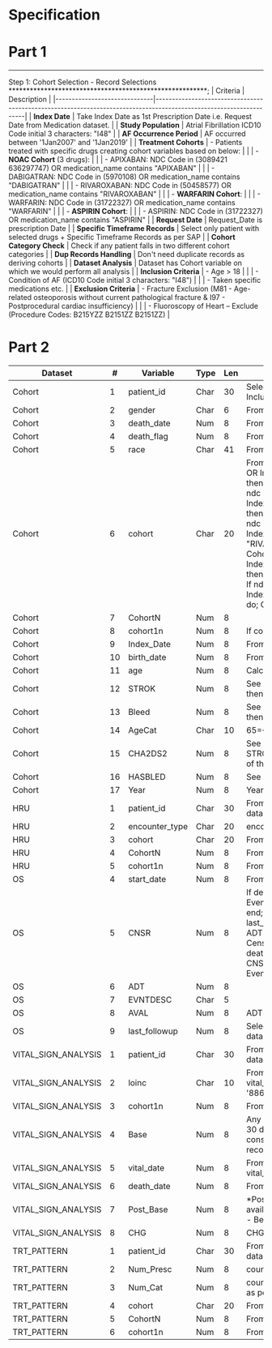 # Specification

# Part 1
********************************************************
Step 1: Cohort Selection - Record Selections
********************************************************;
| Criteria                     | Description                                                                                                        |
|------------------------------|--------------------------------------------------------------------------------------------------------------------|
| **Index Date**               | Take Index Date as 1st Prescription Date i.e. Request Date from Medication dataset.                                |
| **Study Population**         | Atrial Fibrillation ICD10 Code initial 3 characters: "I48"                                                         |
| **AF Occurrence Period**     | AF occurred between '1Jan2007' and '1Jan2019'                                                                      |
| **Treatment Cohorts**        | - Patients treated with specific drugs creating cohort variables based on below:                                   |
|                              |    - **NOAC Cohort** (3 drugs):                                                                                    |
|                              |        - APIXABAN: NDC Code in (3089421 636297747) OR medication_name contains "APIXABAN"                           |
|                              |        - DABIGATRAN: NDC Code in (5970108) OR medication_name contains "DABIGATRAN"                                |
|                              |        - RIVAROXABAN: NDC Code in (50458577) OR medication_name contains "RIVAROXABAN"                             |
|                              |    - **WARFARIN Cohort**:                                                                                          |
|                              |        - WARFARIN: NDC Code in (31722327) OR medication_name contains "WARFARIN"                                  |
|                              |    - **ASPIRIN Cohort**:                                                                                           |
|                              |        - ASPIRIN: NDC Code in (31722327) OR medication_name contains "ASPIRIN"                                    |
| **Request Date**             | Request_Date is prescription Date                                                                                  |
| **Specific Timeframe Records** | Select only patient with selected drugs + Specific Timeframe Records as per SAP                                    |
| **Cohort Category Check**    | Check if any patient falls in two different cohort categories                                                      |
| **Dup Records Handling**     | Don't need duplicate records as deriving cohorts                                                                   |
| **Dataset Analysis**         | Dataset has Cohort variable on which we would perform all analysis                                                 |
| **Inclusion Criteria**       | - Age > 18                                                                                                         |
|                              | - Condition of AF (ICD10 Code initial 3 characters: "I48")                                                         |
|                              | - Taken specific medications etc.                                                                                  |
| **Exclusion Criteria**       | - Fracture Exclusion (M81 - Age-related osteoporosis without current pathological fracture & I97 - Postprocedural cardiac insufficiency) |
|                              | - Fluoroscopy of Heart – Exclude (Procedure Codes: B215YZZ B2151ZZ B2151ZZ)                                        |


# Part 2
| Dataset             | # | Variable        | Type | Len | Derivation_Notes |
|---------------------|---|-----------------|------|-----|------------------|
| Cohort              | 1 | patient_id      | Char | 30  | Select Patient_ID from DS.Patient as per Selection - Inclusion and Exclusion Criteria. |
| Cohort              | 2 | gender          | Char | 6   | From Patient Dataset |
| Cohort              | 3 | death_date      | Num  | 8   | From Patient Dataset |
| Cohort              | 4 | death_flag      | Num  | 8   | From Patient Dataset |
| Cohort              | 5 | race            | Char | 41  | From Patient Dataset |
| Cohort              | 6 | cohort          | Char | 20  | From Medication: If ndc in (3089421 636297747) OR Index(upcase(medication_name), "APIXABAN") then do; Cohort="NOAC"; CohortN=1; end; else If ndc in ( 5970108) OR Index(upcase(medication_name), "DABIGATRAN") then do; Cohort="NOAC"; CohortN=1; end; else If ndc in ( 50458577) OR Index(upcase(medication_name), "RIVAROXABAN") then do; Cohort="NOAC"; CohortN=1; end; else If ndc in ( 31722327) OR Index(upcase(medication_name), "WARFARIN") then do; Cohort="Warfarin"; CohortN=2; end; else If ndc in (2802100) OR Index(upcase(medication_name), "ASPIRIN") then do; Cohort="Aspirin"; CohortN=3; end; |
| Cohort              | 7 | CohortN         | Num  | 8   |                  |
| Cohort              | 8 | cohort1n        | Num  | 8   | If cohortn in (1) then 1 else 2 |
| Cohort              | 9 | Index_Date      | Num  | 8   | From Medication.Request_Date |
| Cohort              | 10| birth_date      | Num  | 8   | From Patient Dataset |
| Cohort              | 11| age             | Num  | 8   | Calculate it - Birth_Date and Index_Date |
| Cohort              | 12| STROK           | Num  | 8   | See Appendix (Table 1). If ICD10 codes are found then 1 for those patient ID, else missing. |
| Cohort              | 13| Bleed           | Num  | 8   | See Appendix (Table 2). If ICD10 codes are found then 1 for those patient ID, else missing. |
| Cohort              | 14| AgeCat          | Char | 10  | 65=< to 75, <65, 75< from Age variable. |
| Cohort              | 15| CHA2DS2         | Num  | 8   | See Appendix (Table 3) (NOTE: Check Value of STROKE and update STROKE value for calculation of this score) |
| Cohort              | 16| HASBLED         | Num  | 8   | See Appendix (Table 4) |
| Cohort              | 17| Year            | Num  | 8   | Year of diagnosis from Index date |
| HRU                 | 1 | patient_id      | Char | 30  | From Cohort : Select Records from eligible cohort dataset |
| HRU                 | 2 | encounter_type  | Char | 20  | encounter |
| HRU                 | 3 | cohort          | Char | 20  | From Cohort |
| HRU                 | 4 | CohortN         | Num  | 8   | From Cohort |
| HRU                 | 5 | cohort1n        | Num  | 8   | From Cohort |
| OS                  | 4 | start_date      | Num  | 8   | From Cohort - Index Date |
| OS                  | 5 | CNSR            | Num  | 8   | If death_date not missing then do; CNSR=0; Event=1; ADT=death_date; EVNTDESC="Death"; end; Else If death_date eq missing and last_followup ne . then do; CNSR=1; Event=0; ADT=last_followup; EVNTDESC="No Event: Censored at Last Activity Date"; end; Else If death_date eq . and last_followup eq . then do; CNSR=1;Event=0;ADT=index_date;EVNTDESC="No Event: Censored at Index Date"; end; |
| OS                  | 6 | ADT             | Num  | 8   |                  |
| OS                  | 7 | EVNTDESC        | Char | 5   |                  |
| OS                  | 8 | AVAL            | Num  | 8   | ADT-Start_date+1 /(365/12) |
| OS                  | 9 | last_followup   | Num  | 8   | Select maximum date from all date values of all dataset by subject |
| VITAL_SIGN_ANALYSIS | 1 | patient_id      | Char | 30  | From Cohort : Select Records from eligible cohort dataset |
| VITAL_SIGN_ANALYSIS | 2 | loinc           | Char | 10  | From Vital Sign: Records .z <index_date-30 < vital_date AND loinc in ('8462-4', '8480-6', '8867-4') |
| VITAL_SIGN_ANALYSIS | 3 | cohort1n        | Num  | 8   | From Cohort |
| VITAL_SIGN_ANALYSIS | 4 | Base            | Num  | 8   | Any Vital Sign records falls in -30 Days Before and 30 days After of Index Date of AF, then it will be considered as Baseline Value. If any multiple records then closer to Index Date will be selected. |
| VITAL_SIGN_ANALYSIS | 5 | vital_date      | Num  | 8   | From Vital Sign: Records .z <index_date-30 < vital_date |
| VITAL_SIGN_ANALYSIS | 6 | death_date      | Num  | 8   | From Cohort |
| VITAL_SIGN_ANALYSIS | 7 | Post_Base       | Num  | 8   | *Post-Baseline; Select Post-Baseline if- - Last available non-missing record after Index Date AND - Before Death Date (if any death date) |
| VITAL_SIGN_ANALYSIS | 8 | CHG             | Num  | 8   | CHG=Post_base-base; |
| TRT_PATTERN         | 1 | patient_id      | Char | 30  | From Cohort : Select Records from eligible cohort dataset |
| TRT_PATTERN         | 2 | Num_Presc       | Num  | 8   | count of encounter_id from medication |
| TRT_PATTERN         | 3 | Num_Cat         | Num  | 8   | count of distinct category Categories are creates as per Appendix - "Table 6: Baseline Medication" |
| TRT_PATTERN         | 4 | cohort          | Char | 20  | From Cohort |
| TRT_PATTERN         | 5 | CohortN         | Num  | 8   | From Cohort |
| TRT_PATTERN         | 6 | cohort1n        | Num  | 8   | From Cohort |
